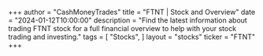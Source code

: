 +++
author = "CashMoneyTrades"
title = "FTNT | Stock and Overview"
date = "2024-01-12T10:00:00"
description = "Find the latest information about trading FTNT stock for a full financial overview to help with your stock trading and investing."
tags = [
   "Stocks",
]
layout = "stocks"
ticker = "FTNT"
+++
